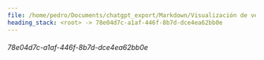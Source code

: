 ```yaml
---
file: /home/pedro/Documents/chatgpt_export/Markdown/Visualización de velocidad en mapa de pista.md
heading_stack: <root> -> 78e04d7c-a1af-446f-8b7d-dce4ea62bb0e
---
```

###### 78e04d7c-a1af-446f-8b7d-dce4ea62bb0e
